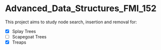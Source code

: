 # Advanced_Data_Structures_FMI_152
This project aims to study node search, insertion and removal for:
- [x] Splay Trees
- [ ] Scapegoat Trees
- [x] Treaps
